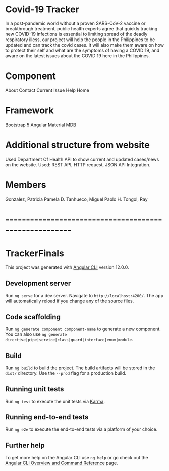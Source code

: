 # Covid-19 Tracker

In a post-pandemic world without a proven SARS-CoV-2 vaccine or breakthrough treatment, public health experts agree that quickly tracking new COVID-19 infections is essential to limiting spread of the deadly respiratory illess, our project will help the people in the Philippines to be updated and can track the covid cases. It will also make them aware on how to protect their self and what are the symptoms of having a COVID 19, and aware on the latest issues about the COVID 19 here in the Philippines. 

# Component

About
Contact
Current Issue
Help
Home

# Framework

Bootstrap 5
Angular Material
MDB

# Additional structure from website

Used Department Of Health API to show current and updated cases/news on the website.
Used:
 REST API, HTTP request, JSON API Integration. 


# Members
Gonzalez, Patricia Pamela D.
Tanhueco, Miguel Paolo H.
Tongol, Ray

# ------------------------------------------------------

# TrackerFinals

This project was generated with [Angular CLI](https://github.com/angular/angular-cli) version 12.0.0.

## Development server

Run `ng serve` for a dev server. Navigate to `http://localhost:4200/`. The app will automatically reload if you change any of the source files.

## Code scaffolding

Run `ng generate component component-name` to generate a new component. You can also use `ng generate directive|pipe|service|class|guard|interface|enum|module`.

## Build

Run `ng build` to build the project. The build artifacts will be stored in the `dist/` directory. Use the `--prod` flag for a production build.

## Running unit tests

Run `ng test` to execute the unit tests via [Karma](https://karma-runner.github.io).

## Running end-to-end tests

Run `ng e2e` to execute the end-to-end tests via a platform of your choice.

## Further help

To get more help on the Angular CLI use `ng help` or go check out the [Angular CLI Overview and Command Reference](https://angular.io/cli) page.
